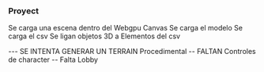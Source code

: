 ### Proyect

Se carga una escena dentro del Webgpu Canvas
Se carga el modelo
Se carga el csv
Se ligan objetos 3D a Elementos del csv

--- SE INTENTA GENERAR UN TERRAIN Procedimental
-- FALTAN Controles de character
-- Falta Lobby
